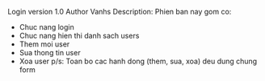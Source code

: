 Login version 1.0
Author Vanhs
Description: Phien ban nay gom co:
- Chuc nang login
- Chuc nang hien thi danh sach users
- Them moi user
- Sua thong tin user
- Xoa user
p/s: Toan bo cac hanh dong (them, sua, xoa) deu dung chung form


